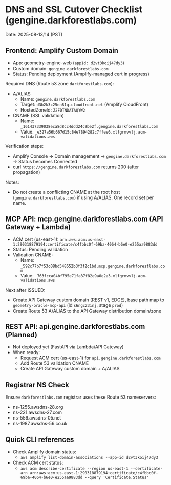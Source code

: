 # DNS and SSL Cutover Checklist (gengine.darkforestlabs.com)

Date: 2025-08-13/14 (PST)

## Frontend: Amplify Custom Domain

- App: geometry-engine-web (`appId: d2vt3koij47dy3`)
- Custom domain: `gengine.darkforestlabs.com`
- Status: Pending deployment (Amplify-managed cert in progress)

Required DNS (Route 53 zone `darkforestlabs.com`):
- A/ALIAS
  - Name: `gengine.darkforestlabs.com`
  - Target: `d3b2k3c25nn81q.cloudfront.net` (Amplify CloudFront)
  - HostedZoneId: `Z2FDTNDATAQYW2`
- CNAME (SSL validation)
  - Name: `_161437339038eca8d8cc4ddd24c9be2f.gengine.darkforestlabs.com`
  - Value: `_e327a56b667d15c84e7894282c7ffee6.xlfgrmvvlj.acm-validations.aws`

Verification steps:
- Amplify Console → Domain management → `gengine.darkforestlabs.com` → Status becomes Connected
- curl `https://gengine.darkforestlabs.com` returns 200 (after propagation)

Notes:
- Do not create a conflicting CNAME at the root host (`gengine.darkforestlabs.com`) if using A/ALIAS. One record set per name.

## MCP API: mcp.gengine.darkforestlabs.com (API Gateway + Lambda)

- ACM cert (us-east-1): `arn:aws:acm:us-east-1:290318879194:certificate/c4fbbc0f-69ba-4064-b6e0-e255aa9883dd`
- Status: Pending validation
- Validation CNAME:
  - Name: `_592c77b7f53c08bd548552b3f3f2c1bd.mcp.gengine.darkforestlabs.com`
  - Value: `_763fcca04bf795e71fa37f82e9a0e2a3.xlfgrmvvlj.acm-validations.aws`

Next after ISSUED:
- Create API Gateway custom domain (REST v1, EDGE), base path map to `geometry-oracle-mcp-api` (id `s6ngc23inj`, stage `prod`)
- Create Route 53 A/ALIAS to the API Gateway distribution domain/zone

## REST API: api.gengine.darkforestlabs.com (Planned)

- Not deployed yet (FastAPI via Lambda/API Gateway)
- When ready:
  - Request ACM cert (us-east-1) for `api.gengine.darkforestlabs.com`
  - Add Route 53 validation CNAME
  - Create API Gateway custom domain + A/ALIAS

## Registrar NS Check

Ensure `darkforestlabs.com` registrar uses these Route 53 nameservers:
- ns-1255.awsdns-28.org
- ns-221.awsdns-27.com
- ns-556.awsdns-05.net
- ns-1987.awsdns-56.co.uk

## Quick CLI references

- Check Amplify domain status:
  - `aws amplify list-domain-associations --app-id d2vt3koij47dy3`
- Check ACM cert status:
  - `aws acm describe-certificate --region us-east-1 --certificate-arn arn:aws:acm:us-east-1:290318879194:certificate/c4fbbc0f-69ba-4064-b6e0-e255aa9883dd --query 'Certificate.Status'`
